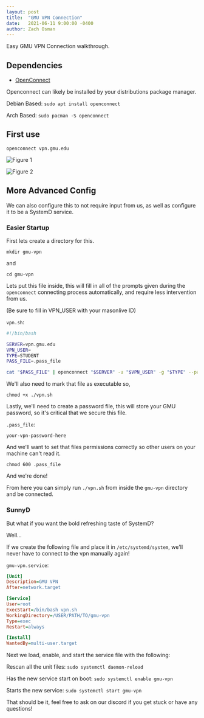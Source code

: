 ```yaml
---
layout: post
title:  "GMU VPN Connection"
date:   2021-06-11 9:00:00 -0400
author: Zach Osman
---
```


Easy GMU VPN Connection walkthrough.

## Dependencies
<!-- --protocol=anyconnect -->

* [OpenConnect](http://www.infradead.org/openconnect/)

Openconnect can likely be installed by your distributions package manager.

Debian Based:
`sudo apt install openconnect`

Arch Based:
`sudo pacman -S openconnect`

## First use

`openconnect vpn.gmu.edu`

![Figure 1](/lug-blog/assets/2021-05-14-gmu-vpn/fig1.png)

![Figure 2](/lug-blog/assets/2021-05-14-gmu-vpn/fig2.png)

## More Advanced Config

We can also configure this to not require input from us, as well as configure it to be a SystemD service.


### Easier Startup

First lets create a directory for this.

`mkdir gmu-vpn`

and

`cd gmu-vpn`

Lets put this file inside, this will fill in all of the prompts given during the `openconnect` connecting process automatically, and require less intervention from us. 

(Be sure to fill in VPN_USER with your masonlive ID)

`vpn.sh`: 
```bash
#!/bin/bash

SERVER=vpn.gmu.edu
VPN_USER=
TYPE=STUDENT
PASS_FILE=.pass_file

cat "$PASS_FILE" | openconnect "$SERVER" -u "$VPN_USER" -g "$TYPE" --passwd-on-stdin -v
```

We'll also need to mark that file as executable so,

`chmod +x ./vpn.sh`

Lastly, we'll need to create a password file, this will store your GMU password, so it's critical that we secure this file. 

`.pass_file`:
```
your-vpn-password-here
```

And we'll want to set that files permissions correctly so other users on your machine can't read it.

`chmod 600 .pass_file`

And we're done!

From here you can simply run `./vpn.sh` from inside the `gmu-vpn` directory and be connected.


### SunnyD

But what if you want the bold refreshing taste of SystemD?

Well...


If we create the following file and place it in `/etc/systemd/system`, we'll never have to connect to the vpn manually again!

`gmu-vpn.service`: 
```ini
[Unit]
Description=GMU VPN
After=network.target

[Service]
User=root
ExecStart=/bin/bash vpn.sh
WorkingDirectory=/USER/PATH/TO/gmu-vpn
Type=exec
Restart=always

[Install]
WantedBy=multi-user.target
```


Next we load, enable, and start the service file with the following:


Rescan all the unit files: `sudo systemctl daemon-reload`

Has the new service start on boot: `sudo systemctl enable gmu-vpn`

Starts the new service: `sudo systemctl start gmu-vpn`


That should be it, feel free to ask on our discord if you get stuck or have any questions!